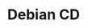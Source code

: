 ---
title: Debian CD
slug: debian-cd
summary:  Debian 安装光盘
help_available: false
is_new: false
categories:
- os
---